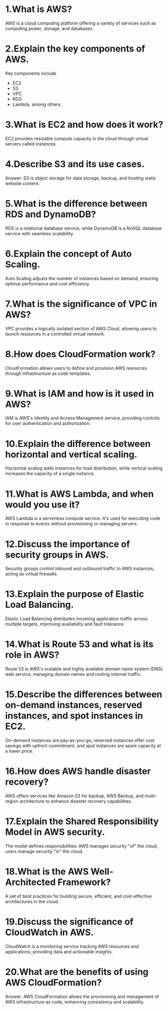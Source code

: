 # 1.What is AWS?

AWS is a cloud computing platform offering a variety of services such as computing power, storage, and databases.

# 2.Explain the key components of AWS.

 Key components include 
- EC2
- S3
- VPC
- RDS
- Lambda, among others.

# 3.What is EC2 and how does it work?

 EC2 provides resizable compute capacity in the cloud through virtual servers called instances.
 
# 4.Describe S3 and its use cases.

Answer: S3 is object storage for data storage, backup, and hosting static website content.

# 5.What is the difference between RDS and DynamoDB?

RDS is a relational database service, while DynamoDB is a NoSQL database service with seamless scalability.
 
# 6.Explain the concept of Auto Scaling.

Auto Scaling adjusts the number of instances based on demand, ensuring optimal performance and cost efficiency.
 
# 7.What is the significance of VPC in AWS?

VPC provides a logically isolated section of AWS Cloud, allowing users to launch resources in a controlled virtual network.

# 8.How does CloudFormation work?

CloudFormation allows users to define and provision AWS resources through infrastructure as code templates.

# 9.What is IAM and how is it used in AWS?

IAM is AWS's Identity and Access Management service, providing controls for user authentication and authorization.

# 10.Explain the difference between horizontal and vertical scaling.

Horizontal scaling adds instances for load distribution, while vertical scaling increases the capacity of a single instance.

# 11.What is AWS Lambda, and when would you use it?

AWS Lambda is a serverless compute service. It's used for executing code in response to events without provisioning or managing servers.

# 12.Discuss the importance of security groups in AWS.

Security groups control inbound and outbound traffic to AWS instances, acting as virtual firewalls.

# 13.Explain the purpose of Elastic Load Balancing.

Elastic Load Balancing distributes incoming application traffic across multiple targets, improving availability and fault tolerance.

# 14.What is Route 53 and what is its role in AWS?

Route 53 is AWS's scalable and highly available domain name system (DNS) web service, managing domain names and routing internet traffic.

# 15.Describe the differences between on-demand instances, reserved instances, and spot instances in EC2.

On-demand instances are pay-as-you-go, reserved instances offer cost savings with upfront commitment, and spot instances are spare capacity at a lower price.

# 16.How does AWS handle disaster recovery?

AWS offers services like Amazon S3 for backup, AWS Backup, and multi-region architecture to enhance disaster recovery capabilities.

# 17.Explain the Shared Responsibility Model in AWS security.

The model defines responsibilities: AWS manages security "of" the cloud, users manage security "in" the cloud.

# 18.What is the AWS Well-Architected Framework?

A set of best practices for building secure, efficient, and cost-effective architectures in the cloud.

# 19.Discuss the significance of CloudWatch in AWS.

CloudWatch is a monitoring service tracking AWS resources and applications, providing data and actionable insights.

# 20.What are the benefits of using AWS CloudFormation?

Answer: AWS CloudFormation allows the provisioning and management of AWS infrastructure as code, enhancing consistency and scalability.
